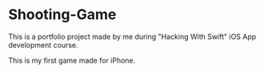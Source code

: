 # Shooting-Game
This is a portfolio project made by me during "Hacking With Swift" iOS App development course.

This is my first game made for iPhone.
